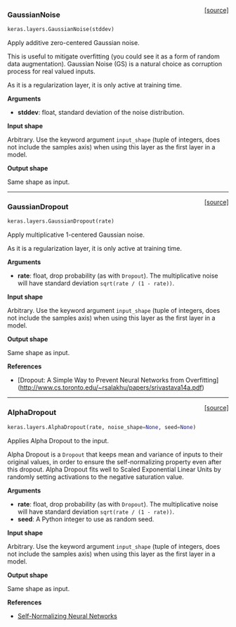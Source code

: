 <span style="float:right;">[[source]](https://github.com/keras-team/keras/blob/master/keras/layers/noise.py#L14)</span>
### GaussianNoise

```python
keras.layers.GaussianNoise(stddev)
```

Apply additive zero-centered Gaussian noise.

This is useful to mitigate overfitting
(you could see it as a form of random data augmentation).
Gaussian Noise (GS) is a natural choice as corruption process
for real valued inputs.

As it is a regularization layer, it is only active at training time.

__Arguments__

- __stddev__: float, standard deviation of the noise distribution.

__Input shape__

Arbitrary. Use the keyword argument `input_shape`
(tuple of integers, does not include the samples axis)
when using this layer as the first layer in a model.

__Output shape__

Same shape as input.
    
----

<span style="float:right;">[[source]](https://github.com/keras-team/keras/blob/master/keras/layers/noise.py#L58)</span>
### GaussianDropout

```python
keras.layers.GaussianDropout(rate)
```

Apply multiplicative 1-centered Gaussian noise.

As it is a regularization layer, it is only active at training time.

__Arguments__

- __rate__: float, drop probability (as with `Dropout`).
    The multiplicative noise will have
    standard deviation `sqrt(rate / (1 - rate))`.

__Input shape__

Arbitrary. Use the keyword argument `input_shape`
(tuple of integers, does not include the samples axis)
when using this layer as the first layer in a model.

__Output shape__

Same shape as input.

__References__

- [Dropout: A Simple Way to Prevent Neural Networks from Overfitting]
  (http://www.cs.toronto.edu/~rsalakhu/papers/srivastava14a.pdf)
    
----

<span style="float:right;">[[source]](https://github.com/keras-team/keras/blob/master/keras/layers/noise.py#L106)</span>
### AlphaDropout

```python
keras.layers.AlphaDropout(rate, noise_shape=None, seed=None)
```

Applies Alpha Dropout to the input.

Alpha Dropout is a `Dropout` that keeps mean and variance of inputs
to their original values, in order to ensure the self-normalizing property
even after this dropout.
Alpha Dropout fits well to Scaled Exponential Linear Units
by randomly setting activations to the negative saturation value.

__Arguments__

- __rate__: float, drop probability (as with `Dropout`).
    The multiplicative noise will have
    standard deviation `sqrt(rate / (1 - rate))`.
- __seed__: A Python integer to use as random seed.

__Input shape__

Arbitrary. Use the keyword argument `input_shape`
(tuple of integers, does not include the samples axis)
when using this layer as the first layer in a model.

__Output shape__

Same shape as input.

__References__

- [Self-Normalizing Neural Networks](https://arxiv.org/abs/1706.02515)
    